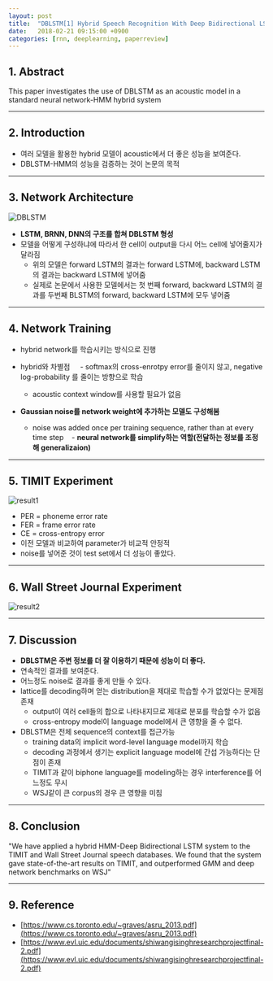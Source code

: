 ```yaml
---
layout: post
title:  "DBLSTM[1] Hybrid Speech Recognition With Deep Bidirectional LSTM(2013) - Review"
date:   2018-02-21 09:15:00 +0900
categories: [rnn, deeplearning, paperreview]
---
```


## 1. Abstract
This paper investigates the use of DBLSTM as an acoustic model in a standard neural network-HMM hybrid system

-----

## 2. Introduction
- 여러 모델을 활용한 hybrid 모델이 acoustic에서 더 좋은 성능을 보여준다.
- DBLSTM-HMM의 성능을 검증하는 것이 논문의 목적

-----

## 3. Network Architecture
![DBLSTM](https://files.slack.com/files-pri/T1J7SCHU7-F9C1SHW9H/dblstm.png?pub_secret=e905b1a4af)
- **LSTM, BRNN, DNN의 구조를 합쳐 DBLSTM 형성**
- 모델을 어떻게 구성하냐에 따라서 한 cell이 output을 다시 어느 cell에 넣어줄지가 달라짐
    - 위의 모델은 forward LSTM의 결과는 forward LSTM에, backward LSTM의 결과는 backward LSTM에 넣어줌
    - 실제로 논문에서 사용한 모델에서는 첫 번째 forward, backward LSTM의 결과를 두번째 BLSTM의 forward, backward LSTM에 모두 넣어줌 

-----

## 4. Network Training
- hybrid network를 학습시키는 방식으로 진행
- hybrid와 차별점
     - softmax의 cross-enrotpy error를 줄이지 않고, negative log-probability 를 줄이는 방향으로 학습
     - acoustic context window를 사용할 필요가 없음

- **Gaussian noise를 network weight에 추가하는 모델도 구성해봄**
    - noise was added once per training sequence, rather than at every time step
    - **neural network를 simplify하는 역할(전달하는 정보를 조정해 generalizaion)**

-----

## 5. TIMIT Experiment
![result1](https://files.slack.com/files-pri/T1J7SCHU7-F9BJAJC0H/r1.png?pub_secret=b8ce9ff70b)
- PER = phoneme error rate
- FER = frame error rate
- CE = cross-entropy error
- 이전 모델과 비교하여 parameter가 비교적 안정적
- noise를 넣어준 것이 test set에서 더 성능이 좋았다.

-----

## 6. Wall Street Journal Experiment
![result2](https://files.slack.com/files-pri/T1J7SCHU7-F9C4GQV52/r2.png?pub_secret=d654e5c050)

-----

## 7. Discussion
- **DBLSTM은 주변 정보를 더 잘 이용하기 때문에 성능이 더 좋다.**
- 연속적인 결과를 보여준다.
- 어느정도 noise로 결과를 좋게 만들 수 있다.
- lattice를 decoding하며 얻는 distribution을 제대로 학습할 수가 없었다는 문제점 존재
    - output이 여러 cell들의 합으로 나타내지므로 제대로 분포를 학습할 수가 없음
    - cross-entropy model이 language model에서 큰 영향을 줄 수 없다.
- DBLSTM은 전체 sequence의 context를 접근가능
    - training data의 implicit word-level language model까지 학습
    - decoding 과정에서 생기는 explicit language model에 간섭 가능하다는 단점이 존재
    - TIMIT과 같이 biphone language를 modeling하는 경우 interference를 어느정도 무시 
    - WSJ같이 큰 corpus의 경우 큰 영향을 미침

-----

## 8. Conclusion
"We have applied a hybrid HMM-Deep Bidirectional LSTM system to the TIMIT and Wall Street Journal speech databases. We found that the system gave state-of-the-art results on TIMIT, and outperformed GMM and deep network benchmarks on WSJ"

-----

## 9. Reference
- [https://www.cs.toronto.edu/~graves/asru_2013.pdf](https://www.cs.toronto.edu/~graves/asru_2013.pdf)
- [https://www.evl.uic.edu/documents/shiwangisinghresearchprojectfinal-2.pdf](https://www.evl.uic.edu/documents/shiwangisinghresearchprojectfinal-2.pdf)
